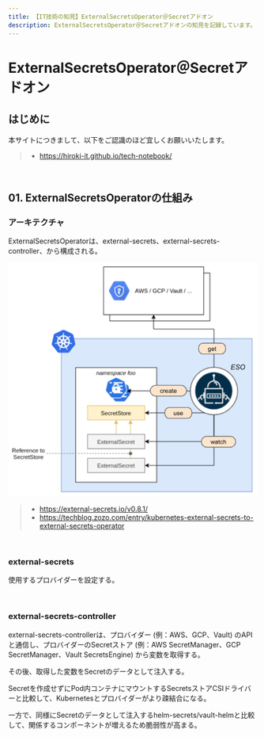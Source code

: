 ```yaml
---
title: 【IT技術の知見】ExternalSecretsOperator＠Secretアドオン
description: ExternalSecretsOperator＠Secretアドオンの知見を記録しています。
---
```


# ExternalSecretsOperator＠Secretアドオン

## はじめに

本サイトにつきまして、以下をご認識のほど宜しくお願いいたします。

> - https://hiroki-it.github.io/tech-notebook/

<br>

## 01. ExternalSecretsOperatorの仕組み

### アーキテクチャ

ExternalSecretsOperatorは、external-secrets、external-secrets-controller、から構成される。

![external-secrets-operator_architecture.png](https://raw.githubusercontent.com/hiroki-it/tech-notebook-images/master/images/external-secrets-operator_architecture.png)

> - https://external-secrets.io/v0.8.1/
> - https://techblog.zozo.com/entry/kubernetes-external-secrets-to-external-secrets-operator

<br>

### external-secrets

使用するプロバイダーを設定する。

<br>

### external-secrets-controller

external-secrets-controllerは、プロバイダー (例：AWS、GCP、Vault) のAPIと通信し、プロバイダーのSecretストア (例：AWS SecretManager、GCP SecretManager、Vault SecretsEngine) から変数を取得する。

その後、取得した変数をSecretのデータとして注入する。

Secretを作成せずにPod内コンテナにマウントするSecretsストアCSIドライバーと比較して、Kubernetesとプロバイダーがより疎結合になる。

一方で、同様にSecretのデータとして注入するhelm-secrets/vault-helmと比較して、関係するコンポーネントが増えるため脆弱性が高まる。

<br>
